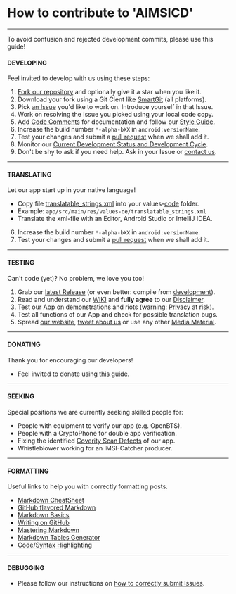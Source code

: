 # How to contribute to 'AIMSICD'
--------------------------------

To avoid confusion and rejected development commits, please use this guide!

#### DEVELOPING

Feel invited to develop with us using these steps:

1. [Fork our repository](https://help.github.com/articles/fork-a-repo/) and optionally give it a star when you like it.
2. Download your fork using a Git Cient like [SmartGit](http://www.syntevo.com/smartgit/) (all platforms).
3. Pick [an Issue](https://github.com/SecUpwN/Android-IMSI-Catcher-Detector/issues) you'd like to work on. Introduce yourself in that Issue.
4. Work on resolving the Issue you picked using your local code copy.
5. Add [Code Comments](https://source.android.com/source/code-style.html#java-style-rules) for documentation and follow our [Style Guide](https://github.com/SecUpwN/Android-IMSI-Catcher-Detector/wiki/Style-Guide).
6. Increase the build number `*-alpha-bXX` in `android:versionName`.
7. Test your changes and submit a [pull request](https://help.github.com/articles/using-pull-requests/) when we shall add it.
8. Monitor our [Current Development Status and Development Cycle](https://github.com/SecUpwN/Android-IMSI-Catcher-Detector/wiki/Development-Status).
9. Don't be shy to ask if you need help. Ask in your Issue or [contact us](https://github.com/SecUpwN/Android-IMSI-Catcher-Detector/wiki/Contact).

---

#### TRANSLATING

Let our app start up in your native language!

* Copy file [translatable_strings.xml](https://github.com/SecUpwN/Android-IMSI-Catcher-Detector/raw/development/app/src/main/res/values/translatable_strings.xml) into your values-[code](https://en.wikipedia.org/wiki/ISO_639-1) folder.
* Example: `app/src/main/res/values-de/translatable_strings.xml`
* Translate the xml-file with an Editor, Android Studio or IntelliJ IDEA.
6. Increase the build number `*-alpha-bXX` in `android:versionName`.
7. Test your changes and submit a [pull request](https://help.github.com/articles/using-pull-requests/) when we shall add it.

---

#### TESTING

Can't code (yet)? No problem, we love you too!

1. Grab our [latest Release](https://github.com/SecUpwN/Android-IMSI-Catcher-Detector/releases) (or even better: compile from [development](https://github.com/SecUpwN/Android-IMSI-Catcher-Detector/tree/development)).
2. Read and understand our [WIKI](https://github.com/SecUpwN/Android-IMSI-Catcher-Detector/wiki) and **fully agree** to our [Disclaimer](https://github.com/SecUpwN/Android-IMSI-Catcher-Detector/blob/master/DISCLAIMER).
3. Test our App on demonstrations and riots (warning: [Privacy](https://github.com/SecUpwN/Android-IMSI-Catcher-Detector/wiki/Privacy/) at risk). 
4. Test all functions of our App and check for possible translation bugs.
5. Spread [our website](https://secupwn.github.io/Android-IMSI-Catcher-Detector), [tweet about us](https://twitter.com/AIMSICD) or use any other [Media Material](https://github.com/SecUpwN/Android-IMSI-Catcher-Detector/wiki/Media-Material).

---

#### DONATING

Thank you for encouraging our developers!

* Feel invited to donate using [this guide](https://github.com/SecUpwN/Android-IMSI-Catcher-Detector/wiki/Donations).

---

#### SEEKING

Special positions we are currently seeking skilled people for:

* People with equipment to verify our app (e.g. OpenBTS).
* People with a CryptoPhone for double app verification.
* Fixing the identified [Coverity Scan Defects](https://scan.coverity.com/projects/3346) of our app.
* Whistleblower working for an IMSI-Catcher producer.

---

#### FORMATTING

Useful links to help you with correctly formatting posts.

* [Markdown CheatSheet](https://github.com/adam-p/markdown-here/wiki/Markdown-Cheatsheet)
* [GitHub flavored Markdown](https://help.github.com/articles/github-flavored-markdown)
* [Markdown Basics](https://help.github.com/articles/markdown-basics)
* [Writing on GitHub](https://help.github.com/articles/writing-on-github)
* [Mastering Markdown](https://guides.github.com/features/mastering-markdown/)
* [Markdown Tables Generator](http://www.tablesgenerator.com/markdown_tables)
* [Code/Syntax Highlighting](https://github.com/github/linguist/blob/master/lib/linguist/languages.yml)

---

#### DEBUGGING

* Please follow our instructions on [how to correctly submit Issues](https://github.com/SecUpwN/Android-IMSI-Catcher-Detector/wiki/Submitting-Issues).

